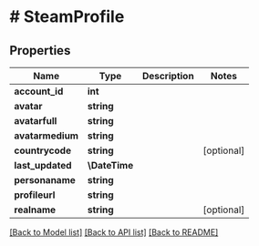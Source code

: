 # # SteamProfile

## Properties

Name | Type | Description | Notes
------------ | ------------- | ------------- | -------------
**account_id** | **int** |  |
**avatar** | **string** |  |
**avatarfull** | **string** |  |
**avatarmedium** | **string** |  |
**countrycode** | **string** |  | [optional]
**last_updated** | **\DateTime** |  |
**personaname** | **string** |  |
**profileurl** | **string** |  |
**realname** | **string** |  | [optional]

[[Back to Model list]](../../README.md#models) [[Back to API list]](../../README.md#endpoints) [[Back to README]](../../README.md)
